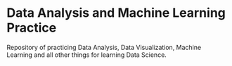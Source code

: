 # Data Analysis and Machine Learning Practice

Repository of practicing Data Analysis, Data Visualization, Machine Learning and all other things for learning Data Science.
